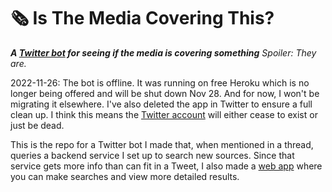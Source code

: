 # 🗞 Is The Media Covering This?
***A [Twitter bot](https://twitter.com/aretheycovering) for seeing if the media is covering something*** *Spoiler: They are.*

2022-11-26: The bot is offline. It was running on free Heroku which is no longer being offered and will be shut down Nov 28. And for now, I won't be migrating it elsewhere. I've also deleted the app in Twitter to ensure a full clean up. I think this means the [Twitter account](https://twitter.com/aretheycovering) will either cease to exist or just be dead.

This is the repo for a Twitter bot I made that, when mentioned in a thread, queries a backend service I set up to search new sources.
Since that service gets more info than can fit in a Tweet, I also made a [web app](https://github.com/jasonflorentino/is-the-media-covering-this-webapp)
where you can make searches and view more detailed results.
